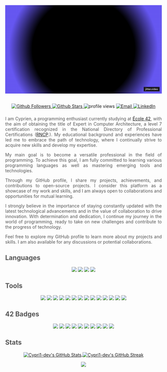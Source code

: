 ##
![GIF](https://github.com/cypri1-dev/cypri1-dev/blob/main/src/8a11d332-1e30-4fb9-b889-a3247254b09c.gif)
##
###
<p align="center">
  <!-- Badges GitHub Followers et Stars -->
  <a href="https://github.com/cypri1-dev?tab=followers">
    <img src="https://img.shields.io/github/followers/cypri1-dev?style=flat" alt="Github Followers"/>
  </a>
  <a href="https://github.com/cypri1-dev?tab=repositories">
    <img src="https://img.shields.io/github/stars/cypri1-dev?style=flat" alt="Github Stars"/>
  </a>
  <!-- Badge Visites avec style cohérent -->
  <img src="https://komarev.com/ghpvc/?username=cypri1-dev&color=blue&style=flat" alt="profile views" />

  <a href="mailto:ferreiracyprien@gmail.com">
    <img src="https://img.shields.io/static/v1?label=&message=ferreiracyprien%40gmail.com&color=blue&logo=gmail&logoColor=red&style=flat&labelColor=grey" alt="Email"/>
  </a>
    <a href="https://www.linkedin.com/in/cyprien-ferreira-bb7626208">
    <img src="https://img.shields.io/badge/-Cyprien%20Ferreira-blue?style=flat&logo=linkedin&logoColor=white&style=flat&labelColor=grey" alt="LinkedIn"/>
  </a>
  <div style="text-align: justify; color: #555;">
</p>

###

<div>

I am Cyprien, a programming enthusiast currently studying at [École 42](https://42.fr/en/homepage/), with the aim of obtaining the title of Expert in Computer Architecture, a level 7 certification recognized in the National Directory of Professional Certifications ([RNCP](https://www.francecompetences.fr/recherche/rncp/36137/).). My educational background and experiences have led me to embrace the path of technology, where I continually strive to acquire new skills and develop my expertise.

My main goal is to become a versatile professional in the field of programming. To achieve this goal, I am fully committed to learning various programming languages as well as mastering emerging tools and technologies.

Through my GitHub profile, I share my projects, achievements, and contributions to open-source projects. I consider this platform as a showcase of my work and skills, and I am always open to collaborations and opportunities for mutual learning.

I strongly believe in the importance of staying constantly updated with the latest technological advancements and in the value of collaboration to drive innovation. With determination and dedication, I continue my journey in the world of programming, ready to take on new challenges and contribute to the progress of technology.

Feel free to explore my GitHub profile to learn more about my projects and skills. I am also available for any discussions or potential collaborations.

</div>

## Languages
<p align="center">
  <img src="https://skillicons.dev/icons?i=cpp" height="48" /> 
  <img src="https://skillicons.dev/icons?i=c" height="48" />
  <img src="https://skillicons.dev/icons?i=html" height="48" />
  <img src="https://skillicons.dev/icons?i=css" height="48" />
</p>

## Tools
<p align="center">
  <img src="https://skillicons.dev/icons?i=arduino" height="48" />
  <img src="https://skillicons.dev/icons?i=bash" height="48" />
  <img src="https://skillicons.dev/icons?i=discord" height="48" />
  <img src="https://skillicons.dev/icons?i=github" height="48" />
  <img src="https://skillicons.dev/icons?i=gmail" height="48" />
  <img src="https://skillicons.dev/icons?i=instagram" height="48" />
  <img src="https://skillicons.dev/icons?i=linkedin" height="48" />
  <img src="https://skillicons.dev/icons?i=linux" height="48" />
  <img src="https://skillicons.dev/icons?i=sketchup" height="48" />
  <img src="https://skillicons.dev/icons?i=ubuntu" height="48" />
  <img src="https://skillicons.dev/icons?i=vscode" height="48" />
  <img src="https://skillicons.dev/icons?i=vim" height="48" />
  <img src="https://skillicons.dev/icons?i=windows" height="48" />
  <img src="https://skillicons.dev/icons?i=wordpress" height="48" />
</p>

## 42 Badges
<p align="center">
  <img src="https://raw.githubusercontent.com/ayogun/42-project-badges/main/badges/libftm.png" height="85"/>
  <img src="https://raw.githubusercontent.com/ayogun/42-project-badges/main/badges/born2berootm.png" height="85" />
  <img src="https://raw.githubusercontent.com/ayogun/42-project-badges/main/badges/ft_printfe.png" height="85" />
  <img src="https://raw.githubusercontent.com/ayogun/42-project-badges/main/badges/get_next_linem.png" height="85" />
  <img src="https://raw.githubusercontent.com/ayogun/42-project-badges/main/badges/so_longm.png" height="85" />
  <img src="https://raw.githubusercontent.com/ayogun/42-project-badges/main/badges/push_swapm.png" height="85" />
  <img src="https://raw.githubusercontent.com/ayogun/42-project-badges/main/badges/pipexm.png" height="85"/>
  <img src="https://raw.githubusercontent.com/ayogun/42-project-badges/main/badges/minishelle.png" height="85"/>
  <img src="https://raw.githubusercontent.com/ayogun/42-project-badges/main/badges/philosopherse.png" height="85"/>
  <img src="https://raw.githubusercontent.com/ayogun/42-project-badges/main/badges/netpracticem.png" height="85"/>
  
</p>

## Stats
<p align="center">
  <a href="https://github.com/cypri1-dev">
    <img align="center" src="https://github-readme-stats.vercel.app/api?username=cypri1-dev&show_icons=true&theme=tokyonight" alt="Cypri1-dev's GitHub Stats" />
  <a href="https://github.com/cypri1-dev">
    <img align="center" src="https://github-readme-streak-stats.herokuapp.com/?user=cypri1-dev&show_icons=true&theme=tokyonight" alt="Cypri1-dev's GitHub Streak" />
  </a>
  <!-- La carte de graphique de contributions pourrait être temporairement enlevée si elle ne s'affiche pas correctement -->
  <!-- <a href="https://github.com/cypri1-dev">
    <img align="center" src="https://activity-graph.herokuapp.com/graph?username=cypri1-dev&theme=github" alt="Cypri1-dev's Contribution Graph" />
  </a> -->
</p>

<p align="center">
  <a href="https://github.com/Cypri1-dev's">
      <img src="https://github-readme-stats.vercel.app/api/top-langs/?username=Cypri1-dev&layout=compact&theme=tokyonight" />
  </a>
